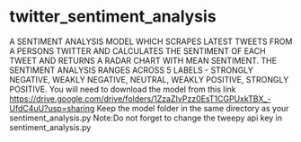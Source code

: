 # twitter_sentiment_analysis
A SENTIMENT ANALYSIS MODEL WHICH SCRAPES LATEST TWEETS FROM A PERSONS TWITTER AND CALCULATES THE SENTIMENT OF EACH TWEET AND RETURNS A RADAR CHART WITH MEAN SENTIMENT. THE SENTIMENT ANALYSIS RANGES ACROSS 5 LABELS - STRONGLY NEGATIVE, WEAKLY NEGATIVE, NEUTRAL, WEAKLY POSITIVE, STRONGLY POSITIVE.
You will need to download the model from this link https://drive.google.com/drive/folders/1ZzaZIvPzz0EsT1CGPUxkTBX_-UfdC4uU?usp=sharing
Keep the model folder in the same directory as your sentiment_analysis.py
Note:Do not forget to change the tweepy api key in sentiment_analysis.py

